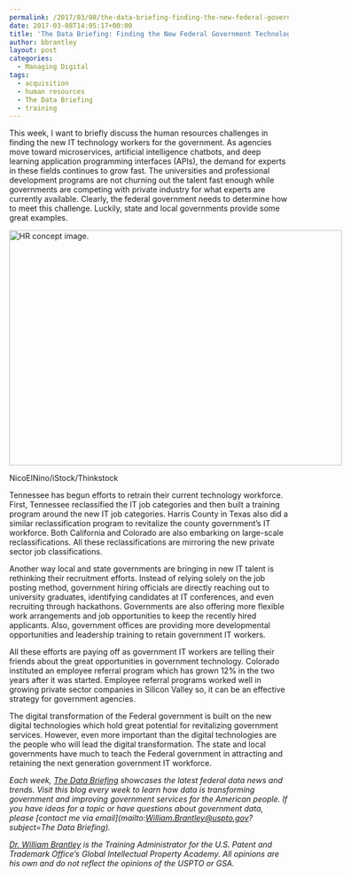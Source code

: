 ```yaml
---
permalink: /2017/03/08/the-data-briefing-finding-the-new-federal-government-technologists/
date: 2017-03-08T14:05:17+00:00
title: 'The Data Briefing: Finding the New Federal Government Technologists'
author: bbrantley
layout: post
categories:
  - Managing Digital
tags:
  - acquisition
  - human resources
  - The Data Briefing
  - training
---
```


This week, I want to briefly discuss the human resources challenges in finding the new IT technology workers for the government. As agencies move toward microservices, artificial intelligence chatbots, and deep learning application programming interfaces (APIs), the demand for experts in these fields continues to grow fast. The universities and professional development programs are not churning out the talent fast enough while governments are competing with private industry for what experts are currently available. Clearly, the federal government needs to determine how to meet this challenge. Luckily, state and local governments provide some great examples.

<div id="attachment_386140" style="width: 610px" class="wp-caption aligncenter">
  <img class="size-full wp-image-386140" src="https://www.digitalgov.gov/files/2017/03/600-x-425-Human-resources-concept-with-manager-in-office-NicoElNino-iStock-Thinkstock-494940180.jpg" alt="HR concept image." width="600" height="425" />
  
  <p class="wp-caption-text">
    NicoElNino/iStock/Thinkstock
  </p>
</div>

Tennessee has begun efforts to retrain their current technology workforce. First, Tennessee reclassified the IT job categories and then built a training program around the new IT job categories. Harris County in Texas also did a similar reclassification program to revitalize the county government’s IT workforce. Both California and Colorado are also embarking on large-scale reclassifications. All these reclassifications are mirroring the new private sector job classifications.

Another way local and state governments are bringing in new IT talent is rethinking their recruitment efforts. Instead of relying solely on the job posting method, government hiring officials are directly reaching out to university graduates, identifying candidates at IT conferences, and even recruiting through hackathons. Governments are also offering more flexible work arrangements and job opportunities to keep the recently hired applicants. Also, government offices are providing more developmental opportunities and leadership training to retain government IT workers.

All these efforts are paying off as government IT workers are telling their friends about the great opportunities in government technology. Colorado instituted an employee referral program which has grown 12% in the two years after it was started. Employee referral programs worked well in growing private sector companies in Silicon Valley so, it can be an effective strategy for government agencies.

The digital transformation of the Federal government is built on the new digital technologies which hold great potential for revitalizing government services. However, even more important than the digital technologies are the people who will lead the digital transformation. The state and local governments have much to teach the Federal government in attracting and retaining the next generation government IT workforce.

<div class="hdivider">
</div>

_Each week, [The Data Briefing](https://www.digitalgov.gov/tag/the-data-briefing/) showcases the latest federal data news and trends. Visit this blog every week to learn how data is transforming government and improving government services for the American people. If you have ideas for a topic or have questions about government data, please [contact me via email](mailto:William.Brantley@uspto.gov?subject=The Data Briefing)._

_[Dr. William Brantley](https://www.digitalgov.gov/author/bbrantley/) is the Training Administrator for the U.S. Patent and Trademark Office’s Global Intellectual Property Academy. All opinions are his own and do not reflect the opinions of the USPTO or GSA._